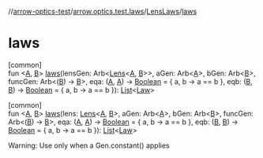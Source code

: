 //[arrow-optics-test](../../../index.md)/[arrow.optics.test.laws](../index.md)/[LensLaws](index.md)/[laws](laws.md)

# laws

[common]\
fun &lt;[A](laws.md), [B](laws.md)&gt; [laws](laws.md)(lensGen: Arb&lt;[Lens](../../../../arrow-annotations/arrow.optics/-lens/index.md)&lt;[A](laws.md), [B](laws.md)&gt;&gt;, aGen: Arb&lt;[A](laws.md)&gt;, bGen: Arb&lt;[B](laws.md)&gt;, funcGen: Arb&lt;([B](laws.md)) -&gt; [B](laws.md)&gt;, eqa: ([A](laws.md), [A](laws.md)) -&gt; [Boolean](https://kotlinlang.org/api/latest/jvm/stdlib/kotlin/-boolean/index.html) = { a, b -&gt; a == b }, eqb: ([B](laws.md), [B](laws.md)) -&gt; [Boolean](https://kotlinlang.org/api/latest/jvm/stdlib/kotlin/-boolean/index.html) = { a, b -&gt; a == b }): [List](https://kotlinlang.org/api/latest/jvm/stdlib/kotlin.collections/-list/index.html)&lt;[Law](../../../../arrow-core-test/arrow-core-test/arrow.core.test.laws/-law/index.md)&gt;

[common]\
fun &lt;[A](laws.md), [B](laws.md)&gt; [laws](laws.md)(lens: [Lens](../../../../arrow-annotations/arrow.optics/-lens/index.md)&lt;[A](laws.md), [B](laws.md)&gt;, aGen: Arb&lt;[A](laws.md)&gt;, bGen: Arb&lt;[B](laws.md)&gt;, funcGen: Arb&lt;([B](laws.md)) -&gt; [B](laws.md)&gt;, eqa: ([A](laws.md), [A](laws.md)) -&gt; [Boolean](https://kotlinlang.org/api/latest/jvm/stdlib/kotlin/-boolean/index.html) = { a, b -&gt; a == b }, eqb: ([B](laws.md), [B](laws.md)) -&gt; [Boolean](https://kotlinlang.org/api/latest/jvm/stdlib/kotlin/-boolean/index.html) = { a, b -&gt; a == b }): [List](https://kotlinlang.org/api/latest/jvm/stdlib/kotlin.collections/-list/index.html)&lt;[Law](../../../../arrow-core-test/arrow-core-test/arrow.core.test.laws/-law/index.md)&gt;

Warning: Use only when a Gen.constant() applies
